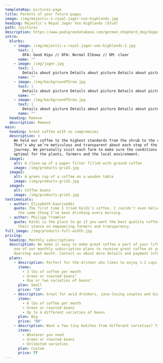 ```yaml
---
templateKey: pictures-page
title: Parents of your future puppy
image: /img/majestic-s-royal-jager-von-highlands.jpg
heading: Majestic's Royal Jager Von Highlands (Stud)
path: /pictures
description: https://www.pedigreedatabase.com/german_shepherd_dog/dogedit.html?p_dogid=2888487
intro:
  blurbs:
    - image: /img/majestic-s-royal-jager-von-highlands-2.jpg
      text: |
        OFA: Good Hips // OFA: Normal Elbows // DM: clear 
      name: ""
    - image: /img/jager.jpg
      text: |
        Details about picture Details about picture Details about picture
      name: ""
    - image: /img/backgroundThree.jpg
      text: |
        Details about picture Details about picture Details about picture
      name: ""
    - image: /img/backgroundThree.jpg
      text: |
        Details about picture Details about picture Details about picture
      name: ""
  heading: Remove
  description: Remove
main:
  heading: Great coffee with no compromises
  description: >
    We hold our coffee to the highest standards from the shrub to the cup.
    That’s why we’re meticulous and transparent about each step of the coffee’s
    journey. We personally visit each farm to make sure the conditions are
    optimal for the plants, farmers and the local environment.
  image1:
    alt: A close-up of a paper filter filled with ground coffee
    image: /img/products-grid3.jpg
  image2:
    alt: A green cup of a coffee on a wooden table
    image: /img/products-grid2.jpg
  image3:
    alt: Coffee beans
    image: /img/products-grid1.jpg
testimonials:
  - author: Elisabeth Kaurismäki
    quote: The first time I tried Kaldi’s coffee, I couldn’t even believe that was
      the same thing I’ve been drinking every morning.
  - author: Philipp Trommler
    quote: Kaldi is the place to go if you want the best quality coffee. I love
      their stance on empowering farmers and transparency.
full_image: /img/products-full-width.jpg
pricing:
  heading: Monthly subscriptions
  description: We make it easy to make great coffee a part of your life. Choose
    one of our monthly subscription plans to receive great coffee at your
    doorstep each month. Contact us about more details and payment info.
  plans:
    - description: Perfect for the drinker who likes to enjoy 1-2 cups per day.
      items:
        - 3 lbs of coffee per month
        - Green or roasted beans"
        - One or two varieties of beans"
      plan: Small
      price: "50"
    - description: Great for avid drinkers, java-loving couples and bigger crowds
      items:
        - 6 lbs of coffee per month
        - Green or roasted beans
        - Up to 4 different varieties of beans
      plan: Big
      price: "80"
    - description: Want a few tiny batches from different varieties? Try our custom plan
      items:
        - Whatever you need
        - Green or roasted beans
        - Unlimited varieties
      plan: Custom
      price: ??
---
```


